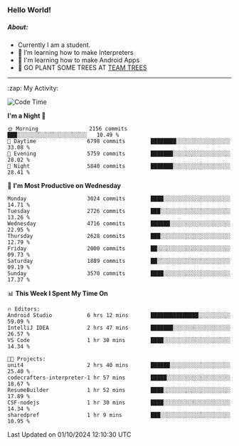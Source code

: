 ### Hello World!

##### About:
- Currently I am a student.
- 🌱 I’m learning how to make Interpreters
- 🌱 I'm learning how to make Android Apps
- 🌱 GO PLANT SOME TREES AT [TEAM TREES](https://teamtrees.org/)

---
  <summary>:zap: My Activity:</summary>
  
<!--START_SECTION:waka-->
![Code Time](http://img.shields.io/badge/Code%20Time-1%2C487%20hrs%2010%20mins-blue)

**I'm a Night 🦉** 

```text
🌞 Morning                2156 commits        ███░░░░░░░░░░░░░░░░░░░░░░   10.49 % 
🌆 Daytime                6798 commits        ████████░░░░░░░░░░░░░░░░░   33.08 % 
🌃 Evening                5759 commits        ███████░░░░░░░░░░░░░░░░░░   28.02 % 
🌙 Night                  5840 commits        ███████░░░░░░░░░░░░░░░░░░   28.41 % 
```
📅 **I'm Most Productive on Wednesday** 

```text
Monday                   3024 commits        ████░░░░░░░░░░░░░░░░░░░░░   14.71 % 
Tuesday                  2726 commits        ███░░░░░░░░░░░░░░░░░░░░░░   13.26 % 
Wednesday                4716 commits        ██████░░░░░░░░░░░░░░░░░░░   22.95 % 
Thursday                 2628 commits        ███░░░░░░░░░░░░░░░░░░░░░░   12.79 % 
Friday                   2000 commits        ██░░░░░░░░░░░░░░░░░░░░░░░   09.73 % 
Saturday                 1889 commits        ██░░░░░░░░░░░░░░░░░░░░░░░   09.19 % 
Sunday                   3570 commits        ████░░░░░░░░░░░░░░░░░░░░░   17.37 % 
```


📊 **This Week I Spent My Time On** 

```text
🔥 Editors: 
Android Studio           6 hrs 12 mins       ███████████████░░░░░░░░░░   59.09 % 
IntelliJ IDEA            2 hrs 47 mins       ███████░░░░░░░░░░░░░░░░░░   26.57 % 
VS Code                  1 hr 30 mins        ████░░░░░░░░░░░░░░░░░░░░░   14.34 % 

🐱‍💻 Projects: 
unit4                    2 hrs 40 mins       ██████░░░░░░░░░░░░░░░░░░░   25.40 % 
codecrafters-interpreter-1 hr 57 mins        █████░░░░░░░░░░░░░░░░░░░░   18.67 % 
ResumeBuilder            1 hr 52 mins        ████░░░░░░░░░░░░░░░░░░░░░   17.89 % 
CSF-nodejs               1 hr 30 mins        ████░░░░░░░░░░░░░░░░░░░░░   14.34 % 
sharedpref               1 hr 9 mins         ███░░░░░░░░░░░░░░░░░░░░░░   10.95 % 
```


 Last Updated on 01/10/2024 12:10:30 UTC
<!--END_SECTION:waka-->

